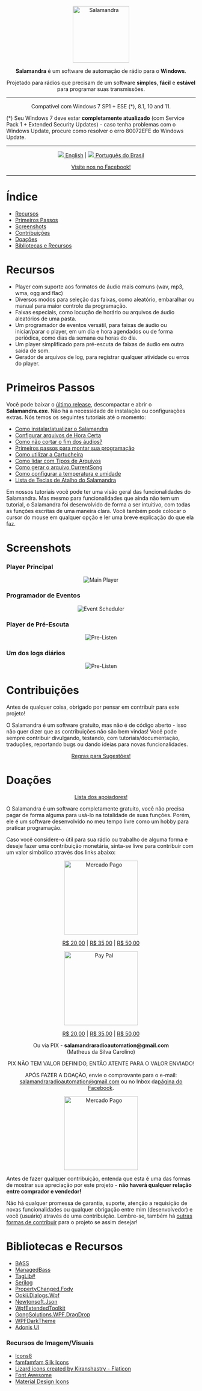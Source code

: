 <p align="center">
	<img alt="Salamandra" height="150" src="../Readme/lizard.png"/>
</p>

<p align="center">
	<b>Salamandra</b> é um software de automação de rádio para o <b>Windows</b>.
</p> 

<p align="center">
	Projetado para rádios que precisam de um software <b>simples</b>, <b>fácil</b> e <b>estável</b> para programar suas transmissões.
</p>

<hr>

<p align="center">
Compatível com Windows 7 SP1 + ESE (*), 8.1, 10 and 11.<br/>
</p>

(*) Seu Windows 7 deve estar <strong>completamente atualizado</strong> (com Service Pack 1 + Extended Security Updates) - caso tenha problemas com o Windows Update, procure como resolver o erro 80072EFE do Windows Update.

<hr>

<p align="center">
	<a href="https://github.com/ocarolino/SalamandraRadio"><img src="../Readme/Flags/us.png"/> English</a> | <a href="https://github.com/ocarolino/SalamandraRadio/blob/main/Lang/README.pt-BR.md"><img src="../Readme/Flags/br.png"/> Português do Brasil</a>
</p>

<p align="center">
<a href="https://facebook.com/salamandraradiosoftware">Visite nos no Facebook!</a>
</p>

<hr>

# Índice

- [Recursos](#recursos)
- [Primeiros Passos](#primeiros-passos)
- [Screenshots](#screenshots)
- [Contribuições](#contribuições)
- [Doações](#doações)
- [Bibliotecas e Recursos](#bibliotecas-e-recursos)

# Recursos
* Player com suporte aos formatos de áudio mais comuns (wav, mp3, wma, ogg and flac)
* Diversos modos para seleção das faixas, como aleatório, embaralhar ou manual para maior controle da programação.
* Faixas especiais, como locução de horário ou arquivos de áudio aleatórios de uma pasta.
* Um programador de eventos versátil, para faixas de áudio ou iniciar/parar o player, em um dia e hora agendados ou de forma periódica, como dias da semana ou horas do dia.
* Um player simplificado para pré-escuta de faixas de áudio em outra saída de som.
* Gerador de arquivos de log, para registrar qualquer atividade ou erros do player.

# Primeiros Passos
Você pode baixar o <a href="https://github.com/ocarolino/SalamandraRadio/releases/latest/download/Salamandra.rar">último release</a>, descompactar e abrir o **Salamandra.exe**. Não há a necessidade de instalação ou configurações extras. Nós temos os seguintes tutoriais até o momento:

- <a href="https://github.com/ocarolino/SalamandraRadio/blob/main/Lang/Docs/How%20to%20Install.pt-br.md">Como instalar/atualizar o Salamandra</a>
- <a href="https://github.com/ocarolino/SalamandraRadio/blob/main/Lang/Docs/Getting%20Started.pt-br.md#configurando-os-arquivos-de-locu%C3%A7%C3%A3o-de-hora">Configurar arquivos de Hora Certa</a>
- <a href="https://github.com/ocarolino/SalamandraRadio/blob/main/Lang/Docs/How%20to%20not%20cut%20the%20end%20of%20audios.pt-br.md">Como não cortar o fim dos áudios?</a>
- <a href="https://github.com/ocarolino/SalamandraRadio/blob/main/Lang/Docs/Getting%20Started.pt-br.md">Primeiros passos para montar sua programação</a>
- <a href="https://github.com/ocarolino/SalamandraRadio/blob/main/Lang/Docs/How%20to%20use%20the%20Cartwall.pt-br.md">Como utilizar a Cartucheira</a>
- <a href="https://github.com/ocarolino/SalamandraRadio/blob/main/Lang/Docs/File%20Types.pt-br.md">Como lidar com Tipos de Arquivos</a>
- <a href="https://github.com/ocarolino/SalamandraRadio/blob/main/Lang/Docs/How%20to%20create%20CurrentSong.pt-br.md">Como gerar o arquivo CurrentSong</a>
- <a href="https://github.com/ocarolino/SalamandraRadio/blob/main/Lang/Docs/How%20to%20setup%20Beautiful%20Weather.md">Como configurar a temperatura e umidade</a>
- <a href="https://github.com/ocarolino/SalamandraRadio/blob/main/Lang/Docs/Hotkeys.pt-br.md">Lista de Teclas de Atalho do Salamandra</a>

Em nossos tutoriais você pode ter uma visão geral das funcionalidades do Salamandra. Mas mesmo para funcionalidades que ainda não tem um tutorial, o Salamandra foi desenvolvido de forma a ser intuitivo, com todas as funções escritas de uma maneira clara. Você também pode colocar o cursor do mouse em qualquer opção e ler uma breve explicação do que ela faz.

# Screenshots

### Player Principal
<p align="center">
	<img src="../Readme/sc01.png" alt="Main Player"/>
</p>

### Programador de Eventos
<p align="center">
	<img src="../Readme/sc02.png" alt="Event Scheduler"/>
</p>

### Player de Pré-Escuta
<p align="center">
	<img src="../Readme/sc03.png" alt="Pre-Listen"/>
</p>

### Um dos logs diários
<p align="center">
	<img src="../Readme/sc04.png" alt="Pre-Listen"/>
</p>

# Contribuições
Antes de qualquer coisa, obrigado por pensar em contribuir para este projeto! 

O Salamandra é um software gratuito, mas não é de código aberto - isso não quer dizer que as contribuições não são bem vindas! Você pode sempre contribuir divulgando, testando, com tutoriais/documentação, traduções, reportando bugs ou dando ideias para novas funcionalidades.

<p align="center">
<a href="https://github.com/ocarolino/SalamandraRadio/blob/main/Lang/SUGGESTIONS.pt-br.md">Regras para Sugestões!</a>
</p>

# Doações

<p align="center">
<a href="https://github.com/ocarolino/SalamandraRadio/blob/main/Lang/BACKERS.pt-BR.md">Lista dos apoiadores!</a>
</p>

O Salamandra é um software completamente gratuito, você não precisa pagar de forma alguma para usá-lo na totalidade de suas funções. Porém, ele é um software desenvolvido no meu tempo livre como um hobby para praticar programação. 

Caso você considere-o útil para sua rádio ou trabalho de alguma forma e deseje fazer uma contribuição monetária, sinta-se livre para contribuir com um valor simbólico através dos links abaixo:

<p align="center">
<img src="../Readme/mercado-pago-logo.png" alt="Mercado Pago" width="196">
</p>

<p align="center">
	<a href="https://mpago.la/2TrMuvN">R$ 20,00</a> |
	<a href="https://mpago.la/1XN7QWp">R$ 35,00</a> |
	<a href="https://mpago.la/2kzSgwS">R$ 50,00</a>
</p>

<p align="center">
	<img src="../Readme/paypal-logo.png" alt="Pay Pal" width="196"/>
</p>

<p align="center">
	<a href="https://www.paypal.com/cgi-bin/webscr?cmd=_s-xclick&hosted_button_id=C3KRZ3MEGJGL8">R$ 20,00</a> |
	<a href="https://www.paypal.com/cgi-bin/webscr?cmd=_s-xclick&hosted_button_id=CUGK5THLXMTML">R$ 35,00</a> |
	<a href="https://www.paypal.com/cgi-bin/webscr?cmd=_s-xclick&hosted_button_id=TA6HGGPQYZNXE">R$ 50,00</a>
</p>

<p align="center">
Ou via PIX - <strong>salamandraradioautomation@gmail.com</strong><br/>(Matheus da Silva Carolino)</strong>
</p>

<p align="center">
PIX NÃO TEM VALOR DEFINIDO, ENTÃO ATENTE PARA O VALOR ENVIADO!
</p>

<p align="center">
APÓS FAZER A DOAÇÃO, envie o comprovante para o e-mail: <a href="mailto:salamandraradioautomation@gmail.com">salamandraradioautomation@gmail.com</a> ou no Inbox da<a href="https://www.facebook.com/salamandraradiosoftware">página do Facebook</a>.
</p>

<p align="center">
<img src="../Readme/PixQrCode.png" alt="Mercado Pago" width="196">
</p>

Antes de fazer qualquer contribuição, entenda que esta é uma das formas de mostrar sua apreciação por este projeto - **não haverá qualquer relação entre comprador e vendedor!** 

Não há qualquer promessa de garantia, suporte, atenção a requisição de novas funcionalidades ou qualquer obrigação entre mim (desenvolvedor) e você (usuário) através de uma contribuição. Lembre-se, também há [outras formas de contribuir](#contribuições) para o projeto se assim desejar!

# Bibliotecas e Recursos

* [BASS](https://www.un4seen.com/)
* [ManagedBass](https://github.com/ManagedBass/ManagedBass)
* [TagLib#](https://github.com/mono/taglib-sharp)
* [Serilog](https://github.com/serilog/serilog)
* [PropertyChanged.Fody](https://github.com/Fody/PropertyChanged)
* [Ookii.Dialogs.Wpf](https://github.com/ookii-dialogs/ookii-dialogs-wpf)
* [Newtonsoft.Json](https://www.newtonsoft.com/json)
* [WpfExtendedToolkit](https://github.com/dotnetprojects/WpfExtendedToolkit)
* [GongSolutions.WPF.DragDrop](https://github.com/punker76/gong-wpf-dragdrop)
* [WPFDarkTheme](https://github.com/AngryCarrot789/WPFDarkTheme)
* [Adonis UI](https://benruehl.github.io/adonis-ui/)

### Recursos de Imagem/Visuais

* [Icons8](https://icons8.com)
* [famfamfam Silk Icons](http://www.famfamfam.com/lab/icons/silk/)
* [Lizard icons created by Kiranshastry - Flaticon](https://www.flaticon.com/free-icons/lizard)
* [Font Awesome](https://fontawesome.com/)
* [Material Design Icons](fonts.google.com/icons)